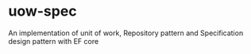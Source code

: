 # uow-spec
An implementation of unit of work, Repository pattern and Specification design pattern with EF core
